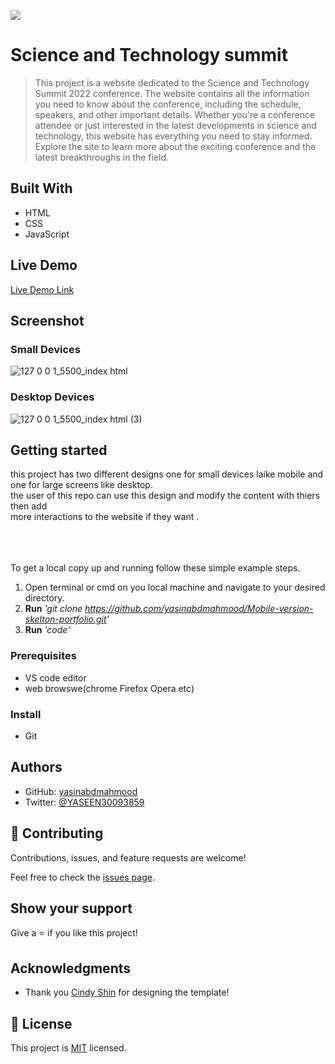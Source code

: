 ![](https://img.shields.io/badge/Microverse-blueviolet)

# Science and Technology summit

> This project is a website dedicated to the Science and Technology Summit 2022 conference. The website contains all the information you need to know about the conference, including the schedule, speakers, and other important details. Whether you're a conference attendee or just interested in the latest developments in science and technology, this website has everything you need to stay informed. Explore the site to learn more about the exciting conference and the latest breakthroughs in the field.
## Built With

- HTML
- CSS
- JavaScript

## Live Demo 

[Live Demo Link](https://yasinabdmahmood.github.io/Capstone-Project/)


## Screenshot

### Small Devices
![127 0 0 1_5500_index html](https://user-images.githubusercontent.com/97350474/182468138-0c70d978-a60b-4f2d-88e6-472e37de8243.png)

### Desktop Devices 
![127 0 0 1_5500_index html (3)](https://user-images.githubusercontent.com/97350474/182469031-ebbc4457-1d04-4b46-a716-42dfc07e1b8d.png)


## Getting started 
this project has two different designs one for small devices laike mobile and one for large screens like desktop.
<br>the user of this repo can use this design and modify the content with thiers then add 
<br>more interactions to the website if they want .

<br><br><br>
To get a local copy up and running follow these simple example steps.
1. Open terminal or cmd on you local machine and navigate to your desired directory.
2. **Run**    *'git clone https://github.com/yasinabdmahmood/Mobile-version-skelton-portfolio.git'*
3. **Run**   *'code'*

### Prerequisites
* VS code editor
* web browswe(chrome Firefox Opera etc)

### Install
* Git 



## Authors
* GitHub: [yasinabdmahmood](https://github.com/yasinabdmahmood)
* Twitter: [@YASEEN30093859](https://twitter.com/yasenabd7)

## 🤝 Contributing

Contributions, issues, and feature requests are welcome!

Feel free to check the [issues page](../../issues/).

## Show your support

Give a ⭐️ if you like this project!

## Acknowledgments

- Thank you [Cindy Shin](https://www.behance.net/adagio07) for designing the template!

## 📝 License

This project is [MIT](./MIT.md) licensed.
